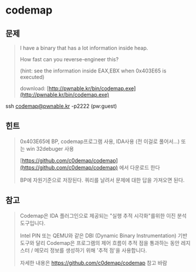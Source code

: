 # codemap

## 문제

> I have a binary that has a lot information inside heap.
>
> How fast can you reverse-engineer this?
>
> \(hint: see the information inside EAX,EBX when 0x403E65 is executed\)
>
> download: [http://pwnable.kr/bin/codemap.exe](http://pwnable.kr/bin/codemap.exe)

ssh codemap@pwnable.kr -p2222 \(pw:guest\)

## 힌트

> 0x403E65에 BP,  codemap프로그램 사용, IDA사용 \(전 이걸로 풀어서...\) 또는 win 32debuger 사용
>
> [https://github.com/c0demap/codemap](https://github.com/c0demap/codemap) 에서 다운로드 한다
>
> BP에 자원기준으로 저장된다. 쿼리를 날려서 문제에 대한 답을 가져오면 된다.

## 참고

> Codemap은 IDA 플러그인으로 제공되는 "실행 추적 시각화"를위한 이진 분석 도구입니다.
>
> Intel PIN 또는 QEMU와 같은 DBI \(Dynamic Binary Instrumentation\) 기반 도구와 달리 Codemap은 프로그램의 제어 흐름이 추적 점을 통과하는 동안 레지스터 / 메모리 정보를 생성하기 위해 '추적 점'을 사용합니다.
>
> 자세한 내용은 https://github.com/c0demap/codemap 참고 바람





